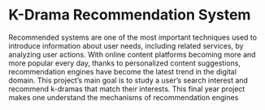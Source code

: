 # K-Drama Recommendation System
Recommended systems are one of the most important techniques used to introduce 
information about user needs, including related services, by analyzing user actions. With online 
content platforms becoming more and more popular every day, thanks to personalized content 
suggestions, recommendation engines have become the latest trend in the digital domain.
This project’s main goal is to study a user’s search interest 
and recommend k-dramas that match their interests. This final year project 
makes one understand the mechanisms of recommendation engines
